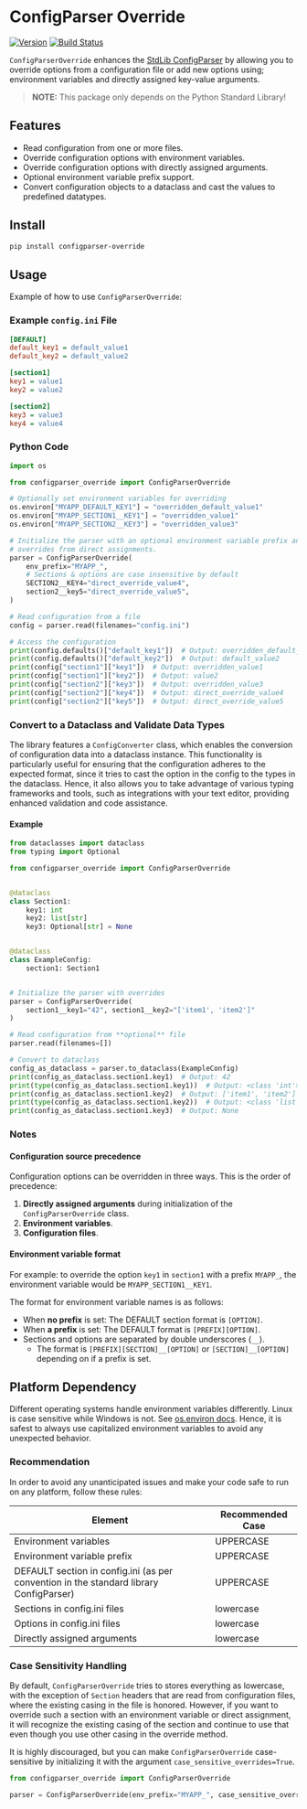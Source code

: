 # ConfigParser Override

[![Version](https://img.shields.io/pypi/v/configparser-override?color=blue)](https://pypi.org/project/configparser-override/)
[![Build
Status](https://github.com/RicNord/configparser-override/actions/workflows/ci.yaml/badge.svg)](https://github.com/RicNord/configparser-override/actions)

`ConfigParserOverride` enhances the [StdLib
ConfigParser](https://docs.python.org/3/library/configparser.html) by allowing
you to override options from a configuration file or add new options using;
environment variables and directly assigned key-value arguments.

> **NOTE:** This package only depends on the Python Standard Library!

## Features

- Read configuration from one or more files.
- Override configuration options with environment variables.
- Override configuration options with directly assigned arguments.
- Optional environment variable prefix support.
- Convert configuration objects to a dataclass and cast the values to
  predefined datatypes.

## Install

```sh
pip install configparser-override
```

## Usage

Example of how to use `ConfigParserOverride`:

### Example `config.ini` File

```ini
[DEFAULT]
default_key1 = default_value1
default_key2 = default_value2

[section1]
key1 = value1
key2 = value2

[section2]
key3 = value3
key4 = value4
```

### Python Code

```python
import os

from configparser_override import ConfigParserOverride

# Optionally set environment variables for overriding
os.environ["MYAPP_DEFAULT_KEY1"] = "overridden_default_value1"
os.environ["MYAPP_SECTION1__KEY1"] = "overridden_value1"
os.environ["MYAPP_SECTION2__KEY3"] = "overridden_value3"

# Initialize the parser with an optional environment variable prefix and
# overrides from direct assignments.
parser = ConfigParserOverride(
    env_prefix="MYAPP_",
    # Sections & options are case insensitive by default
    SECTION2__KEY4="direct_override_value4",
    section2__key5="direct_override_value5",
)

# Read configuration from a file
config = parser.read(filenames="config.ini")

# Access the configuration
print(config.defaults()["default_key1"])  # Output: overridden_default_value1
print(config.defaults()["default_key2"])  # Output: default_value2
print(config["section1"]["key1"])  # Output: overridden_value1
print(config["section1"]["key2"])  # Output: value2
print(config["section2"]["key3"])  # Output: overridden_value3
print(config["section2"]["key4"])  # Output: direct_override_value4
print(config["section2"]["key5"])  # Output: direct_override_value5
```

### Convert to a Dataclass and Validate Data Types

The library features a `ConfigConverter` class, which enables the conversion of
configuration data into a dataclass instance. This functionality is
particularly useful for ensuring that the configuration adheres to the expected
format, since it tries to cast the option in the config to the types in the
dataclass. Hence, it also allows you to take advantage of various typing
frameworks and tools, such as integrations with your text editor, providing
enhanced validation and code assistance.

#### Example

```python
from dataclasses import dataclass
from typing import Optional

from configparser_override import ConfigParserOverride


@dataclass
class Section1:
    key1: int
    key2: list[str]
    key3: Optional[str] = None


@dataclass
class ExampleConfig:
    section1: Section1


# Initialize the parser with overrides
parser = ConfigParserOverride(
    section1__key1="42", section1__key2="['item1', 'item2']"
)

# Read configuration from **optional** file
parser.read(filenames=[])

# Convert to dataclass
config_as_dataclass = parser.to_dataclass(ExampleConfig)
print(config_as_dataclass.section1.key1)  # Output: 42
print(type(config_as_dataclass.section1.key1))  # Output: <class 'int'>
print(config_as_dataclass.section1.key2)  # Output: ['item1', 'item2']
print(type(config_as_dataclass.section1.key2))  # Output: <class 'list'>
print(config_as_dataclass.section1.key3)  # Output: None
```

### Notes

#### Configuration source precedence

Configuration options can be overridden in three ways. This is the order of
precedence:

1. **Directly assigned arguments** during initialization of the
   `ConfigParserOverride` class.
2. **Environment variables**.
3. **Configuration files**.

#### Environment variable format

For example: to override the option `key1` in `section1` with a prefix
`MYAPP_`, the environment variable would be `MYAPP_SECTION1__KEY1`.

The format for environment variable names is as follows:

- When **no prefix** is set: The DEFAULT section format is `[OPTION]`.
- When **a prefix** is set: The DEFAULT format is `[PREFIX][OPTION]`.
- Sections and options are separated by double underscores (`__`).
  - The format is `[PREFIX][SECTION]__[OPTION]` or `[SECTION]__[OPTION]`
    depending on if a prefix is set.

## Platform Dependency

Different operating systems handle environment variables differently. Linux is
case sensitive while Windows is not. See [os.environ
docs](https://docs.python.org/3/library/os.html#os.environ). Hence, it is safest
to always use capitalized environment variables to avoid any unexpected
behavior.

### Recommendation

In order to avoid any unanticipated issues and make your code safe to run on
any platform, follow these rules:

| Element                       | Recommended Case |
|-------------------------------|------------------|
| Environment variables         | UPPERCASE        |
| Environment variable prefix   | UPPERCASE        |
| DEFAULT section in config.ini (as per convention in the standard library ConfigParser) | UPPERCASE |
| Sections in config.ini files  | lowercase        |
| Options in config.ini files   | lowercase        |
| Directly assigned arguments   | lowercase        |

### Case Sensitivity Handling

By default, `ConfigParserOverride` tries to stores everything as lowercase,
with the exception of `Section` headers that are read from configuration files,
where the existing casing in the file is honored. However, if you want to
override such a section with an environment variable or direct assignment, it
will recognize the existing casing of the section and continue to use that even
though you use other casing in the override method.

It is highly discouraged, but you can make `ConfigParserOverride` case-sensitive
by initializing it with the argument `case_sensitive_overrides=True`.

```python
from configparser_override import ConfigParserOverride

parser = ConfigParserOverride(env_prefix="MYAPP_", case_sensitive_overrides=True)
```
